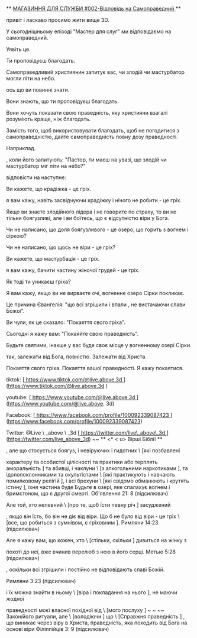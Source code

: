 ** <U> МАГАЗИННЯ ДЛЯ СЛУЖБИ \#002-Відповідь на
Самоправедний </u> **

привіт і ласкаво просимо жити вище 3D.

У сьогоднішньому епізоді "Мастер для слуг" ми відповідаємо на
самоправедний.

Уявіть це.

Ти проповідуєш благодать.

Самоправедливий християнин запитує вас, чи злодій чи мастурбатор могли піти
на небо.

ось що ви повинні знати.

Вони знають, що ти проповідуєш благодать.

Вони хочуть показати свою праведність, яку християни взагалі
розуміють краще, ніж благодать.

Замість того, щоб використовувати благодать, щоб не погодитися з самоправедністю, дайте
самоправедність повну дозу праведності.

Наприклад.

, коли його запитують: "Пастор, ти маєш на увазі, що злодій чи мастурбатор міг піти
на небо?"

відповісти на наступне:

Ви кажете, що крадіжка - це гріх.

я вам кажу, навіть засвідчуючи крадіжку і нічого не робити - це гріх.

Якщо ви знаєте злодійного лідера і не говорите по страху, то ви
не тільки боягузливі, але і ви боїтесь, що є відсутністю віри
у Бога.

Чи не написано, що доля боягузливого - це озеро, що горить
з вогнем і сіркою?

Чи не написано, що щось не віри - це гріх?

Ви кажете, що мастурбація - це гріх.

я вам кажу, бачити частину жіночої грудей - це гріх.

Як тоді ти уникаєш гріха?

Я вам кажу, якщо ви не вирваєте очі, вогненне озеро Сірки
покликає.

Це причина Євангелія: "що всі згрішили і впали
, не вистачаючи слави Божої".

Ви чули, як це сказало: "Покаяття свого гріха".

Сьогодні я кажу вам: "Покаяйте свою праведність".

Будьте святими, інакше у вас буде своє місце у вогненному озері Сірки.

так, залежати від Бога, повністю. Залежати від Христа.

Покаяття свого гріха. Покаяття вашої праведності. Я кажу покаятися.

tiktok:
[<u> https://www.tiktok.com/@live.above.3d </u>] (https://www.tiktok.com/@live.above.3d )

youtube:
[<u> https://www.youtube.com/@live.above.3d </u>] (https://www.youtube.com/@live.above. 3d)

Facebook:
[<u> https://www.facebook.com/profile/100092339087423 </u>] (https://www.facebook.com/profile/100092339087423)

Twitter: @Live \ _above \ _3d
[<u> https://twitter.com/live\_above\_3d </u>] (https://twitter.com/live_above_3d) ~~ ** <* < u> Вірші Біблії </u> **

, але що стосується боягуз, і невіруючих і гидотних \ [які позбавлені

характеру та особистої цілісності та практики або терплять
аморальність \] та вбивці, і чаклуни \ [з алкогольними наркотиками \],
та ідолопоклонниками та окультістами \ [які практикують і навчають помилковому релігій \],
і всі брехуни \ [які свідомо обманюють і крутять істину \], їхня частина
буде Будьте в озері, яке спалахує вогнем і бримстоном, що є
другої смерті.
Об'явлення 21: 8 (підсилювач)

Але той, хто непевний \ [про те, щоб їсти певну річ \] засуджений

, якщо він їсть, бо він не діє від віри. Що б не було від
віри - це гріх \ [все, що робиться з сумнівом, є гріховним \].
Римляни 14:23 (підсилювач)

Але я кажу вам, що кожен, хто \ [стільки, скільки \] дивиться на жінку з

похоті до неї, вже вчинив перелюб з нею в його серці.
Метью 5:28 (підсилювач)

, оскільки всі згрішили і постійно не відповідають славі Божій.

Римляни 3:23 (підсилювач)

і їх можна знайти в ньому \ [віра і покладання на нього \], не маючи жодної

праведності моєї власної похідної від \ [мого послуху \] ~ ~ ~~ Закон*і*його ритуали, але \ [володіючи \] що \ [Справжня праведність \]
, що виникає через віру в Христа, праведність, яка походить від
Бога на основі віри
Філіппійців 3: 9 (підсилювач)
